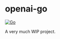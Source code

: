 # openai-go

[![Go](https://github.com/sanyatihy/openai-go/actions/workflows/main.yml/badge.svg?branch=master)](https://github.com/sanyatihy/openai-go/actions/workflows/main.yml)

A very much WIP project.
